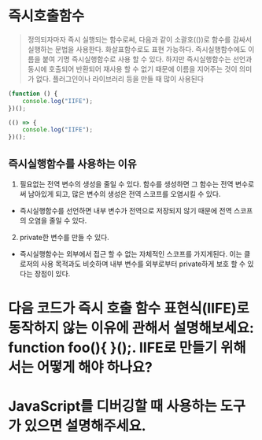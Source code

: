 # 즉시호출함수
> 정의되자마자 즉시 실행되는 함수로써, 다음과 같이 소괄호(())로 함수를 감싸서 실행하는 문법을 사용한다. 화살표함수로도 표현 가능하다. 즉시실행함수에도 이름을 붙여 기명 즉시실행함수로 사용 할 수 있다. 하지만 즉시실행함수는 선언과 동시에 호출되어 반환되어 재사용 할 수 없기 때문에 이름을 지어주는 것이 의미가 없다.
> 플러그인이나 라이브러리 등을 만들 때 많이 사용된다
```javascript
(function () {
    console.log("IIFE");
})();

(() => {
    console.log("IIFE");
})();
```

## 즉시실행함수를 사용하는 이유

1. 필요없는 전역 변수의 생성을 줄일 수 있다. 함수를 생성하면 그 함수는 전역 변수로써 남아있게 되고, 많은 변수의 생성은 전역 스코프를 오염시킬 수 있다.

- 즉시실행함수를 선언하면 내부 변수가 전역으로 저장되지 않기 때문에 전역 스코프의 오염을 줄일 수 있다.

2. private한 변수를 만들 수 있다.
- 즉시실행함수는 외부에서 접근 할 수 없는 자체적인 스코프를 가지게된다. 이는 클로저의 사용 목적과도 비슷하며 내부 변수를 외부로부터 private하게 보호 할 수 있다는 장점이 있다.

# 다음 코드가 즉시 호출 함수 표현식(IIFE)로 동작하지 않는 이유에 관해서 설명해보세요: function foo(){ }();. IIFE로 만들기 위해서는 어떻게 해야 하나요?

# JavaScript를 디버깅할 때 사용하는 도구가 있으면 설명해주세요. 
